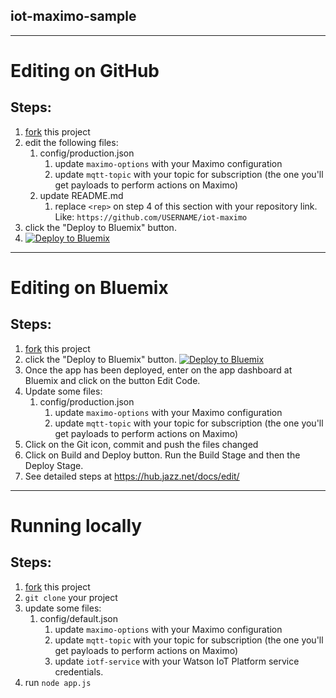 ## iot-maximo-sample

---
# Editing on GitHub

## Steps:

1. [fork](https://github.com/nerygustavo/iot-maximo/fork) this project
2. edit the following files:
	1. config/production.json
		1. update `maximo-options` with your Maximo configuration
		2. update `mqtt-topic` with your topic for subscription (the one you'll get payloads to perform actions on Maximo)
	2. update README.md
		1. replace `<rep>` on step 4 of this section with your repository link. Like: `https://github.com/USERNAME/iot-maximo`
3. click the "Deploy to Bluemix" button.
4. [![Deploy to Bluemix](https://bluemix.net/deploy/button.png)](https://bluemix.net/deploy?repository=https://github.com/EhtishamNasirg/iot-maximo-sample.git)

---
# Editing on Bluemix

## Steps:

1. [fork](https://github.com/nerygustavo/iot-maximo/fork) this project
2. click the "Deploy to Bluemix" button.
 [![Deploy to Bluemix](https://bluemix.net/deploy/button.png)](https://bluemix.net/deploy?repository=<rep>)
4. Once the app has been deployed, enter on the app dashboard at Bluemix and click on the button Edit Code.
5. Update some files:
	1. config/production.json
		1. update `maximo-options` with your Maximo configuration
		2. update `mqtt-topic` with your topic for subscription (the one you'll get payloads to perform actions on Maximo)
6. Click on the Git icon, commit and push the files changed
7. Click on Build and Deploy button. Run the Build Stage and then the Deploy Stage.
8. See detailed steps at https://hub.jazz.net/docs/edit/

---
# Running locally

## Steps:

1. [fork](https://github.com/nerygustavo/iot-maximo/fork) this project
2. `git clone` your project
3. update some files:
	1. config/default.json
		1. update `maximo-options` with your Maximo configuration
		2. update `mqtt-topic` with your topic for subscription (the one you'll get payloads to perform actions on Maximo)
		3. update `iotf-service` with your Watson IoT Platform service credentials.
4. run `node app.js`

